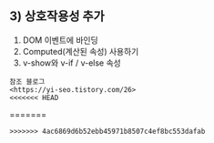 ## 3) 상호작용성 추가

1. DOM 이벤트에 바인딩
2. Computed(계산된 속성) 사용하기
3. v-show와 v-if / v-else 속성

```
참조 블로그
<https://yi-seo.tistory.com/26>
<<<<<<< HEAD
```
=======
```
>>>>>>> 4ac6869d6b52ebb45971b8507c4ef8bc553dafab
